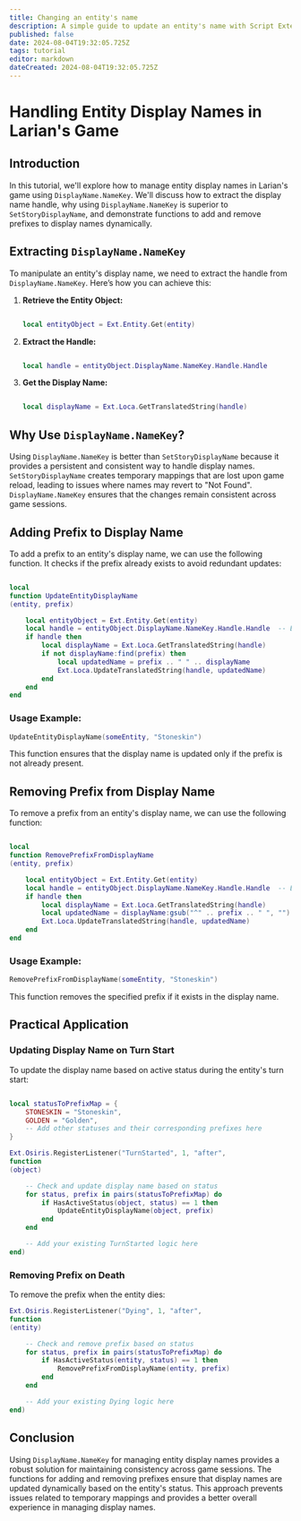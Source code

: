```yaml
---
title: Changing an entity's name
description: A simple guide to update an entity's name with Script Extender.
published: false
date: 2024-08-04T19:32:05.725Z
tags: tutorial
editor: markdown
dateCreated: 2024-08-04T19:32:05.725Z
---
```


Handling Entity Display Names in Larian's Game
==============================================

Introduction
------------

In this tutorial, we'll explore how to manage entity display names in Larian's game using `DisplayName.NameKey`. We'll discuss how to extract the display name handle, why using `DisplayName.NameKey` is superior to `SetStoryDisplayName`, and demonstrate functions to add and remove prefixes to display names dynamically.

Extracting `DisplayName.NameKey`
--------------------------------

To manipulate an entity's display name, we need to extract the handle from `DisplayName.NameKey`. Here’s how you can achieve this:

1.  **Retrieve the Entity Object:**
    
    ```lua
    
    local entityObject = Ext.Entity.Get(entity)
    ```
    
2.  **Extract the Handle:**
    
    ```lua
    
    local handle = entityObject.DisplayName.NameKey.Handle.Handle
    ```
    
3.  **Get the Display Name:**
    
    ```lua
    
    local displayName = Ext.Loca.GetTranslatedString(handle)
    ```
    

Why Use `DisplayName.NameKey`?
------------------------------

Using `DisplayName.NameKey` is better than `SetStoryDisplayName` because it provides a persistent and consistent way to handle display names. `SetStoryDisplayName` creates temporary mappings that are lost upon game reload, leading to issues where names may revert to "Not Found". `DisplayName.NameKey` ensures that the changes remain consistent across game sessions.

Adding Prefix to Display Name
-----------------------------

To add a prefix to an entity's display name, we can use the following function. It checks if the prefix already exists to avoid redundant updates:

```lua

local 
function UpdateEntityDisplayName
(entity, prefix)

    local entityObject = Ext.Entity.Get(entity)
    local handle = entityObject.DisplayName.NameKey.Handle.Handle  -- Extracting the handle
    if handle then
        local displayName = Ext.Loca.GetTranslatedString(handle)
        if not displayName:find(prefix) then
            local updatedName = prefix .. " " .. displayName
            Ext.Loca.UpdateTranslatedString(handle, updatedName)
        end
    end
end
```

### Usage Example:

```lua
UpdateEntityDisplayName(someEntity, "Stoneskin")
```

This function ensures that the display name is updated only if the prefix is not already present.

Removing Prefix from Display Name
---------------------------------

To remove a prefix from an entity's display name, we can use the following function:

```lua

local 
function RemovePrefixFromDisplayName
(entity, prefix)

    local entityObject = Ext.Entity.Get(entity)
    local handle = entityObject.DisplayName.NameKey.Handle.Handle  -- Extracting the handle
    if handle then
        local displayName = Ext.Loca.GetTranslatedString(handle)
        local updatedName = displayName:gsub("^" .. prefix .. " ", "")
        Ext.Loca.UpdateTranslatedString(handle, updatedName)
    end
end
```

### Usage Example:

```lua
RemovePrefixFromDisplayName(someEntity, "Stoneskin")
```

This function removes the specified prefix if it exists in the display name.

Practical Application
---------------------

### Updating Display Name on Turn Start

To update the display name based on active status during the entity's turn start:

```lua

local statusToPrefixMap = {
    STONESKIN = "Stoneskin",
    GOLDEN = "Golden",
    -- Add other statuses and their corresponding prefixes here
}

Ext.Osiris.RegisterListener("TurnStarted", 1, "after", 
function
(object)

    -- Check and update display name based on status
    for status, prefix in pairs(statusToPrefixMap) do
        if HasActiveStatus(object, status) == 1 then
            UpdateEntityDisplayName(object, prefix)
        end
    end

    -- Add your existing TurnStarted logic here
end)
```

### Removing Prefix on Death

To remove the prefix when the entity dies:

```lua
Ext.Osiris.RegisterListener("Dying", 1, "after", 
function
(entity)

    -- Check and remove prefix based on status
    for status, prefix in pairs(statusToPrefixMap) do
        if HasActiveStatus(entity, status) == 1 then
            RemovePrefixFromDisplayName(entity, prefix)
        end
    end

    -- Add your existing Dying logic here
end)
```

Conclusion
----------

Using `DisplayName.NameKey` for managing entity display names provides a robust solution for maintaining consistency across game sessions. The functions for adding and removing prefixes ensure that display names are updated dynamically based on the entity's status. This approach prevents issues related to temporary mappings and provides a better overall experience in managing display names.